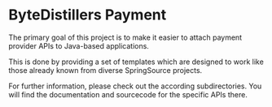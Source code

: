 ByteDistillers Payment
======================

The primary goal of this project is to make it easier to attach payment provider APIs to Java-based applications.

This is done by providing a set of templates which are designed to work like those already known from diverse SpringSource projects.

For further information, please check out the according subdirectories. You will find the documentation and sourcecode for the specific APIs there.
